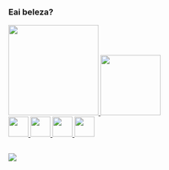 ### Eai beleza? 

<div>
  <a href="https://beacons.ai/bernardovillanova">
  <img height="180em" src="https://github-readme-stats.vercel.app/api?username=bernardovillanova&show_icons=true&theme=dracula&include_all_commits=true&count_private=true"/>
  <img height="120em" src="https://github-readme-stats.vercel.app/api/top-langs/?username=bernardovillanova&layout=compact&langs_count=16&theme=dracula"/>
</div>
<div>
  <img height="40em" src="https://cdn.jsdelivr.net/gh/devicons/devicon/icons/css3/css3-plain-wordmark.svg" />
  <img height="40em" src="https://cdn.jsdelivr.net/gh/devicons/devicon/icons/javascript/javascript-plain.svg" />
  <img height="40em" src="https://cdn.jsdelivr.net/gh/devicons/devicon/icons/java/java-original.svg" />
  <img height="40em "src="https://cdn.jsdelivr.net/gh/devicons/devicon/icons/html5/html5-plain-wordmark.svg" />
</div>
  
  ##

 <div>
   <a href="https://www.linkedin.com/in/bernardo-villanova-de-santana/" target="_blank"><img src="https://img.shields.io/badge/LinkedIn-0077B5?style=for-the-badge&logo=linkedin&logoColor=white" target="_blank"></a>
   <a href="https://www.instagram.com/berna.santana/" target="_blank"><img scr="https://img.shields.io/badge/Instagram-E4405F?style=for-the-badge&logo=instagram&logoColor=white" target="_blank"></a>
 </div>

